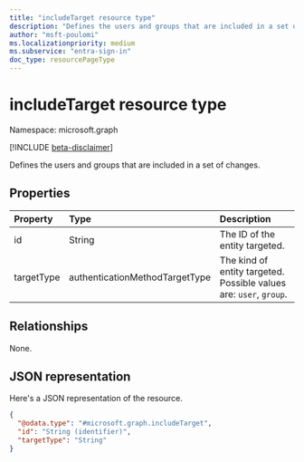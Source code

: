 ```yaml
---
title: "includeTarget resource type"
description: "Defines the users and groups that are included in a set of changes."
author: "msft-poulomi"
ms.localizationpriority: medium
ms.subservice: "entra-sign-in"
doc_type: resourcePageType
---
```


# includeTarget resource type

Namespace: microsoft.graph

[!INCLUDE [beta-disclaimer](../../includes/beta-disclaimer.md)]

Defines the users and groups that are included in a set of changes.

## Properties

|Property|Type|Description|
|:---|:---|:---|
|id|String|The ID of the entity targeted.|
|targetType|authenticationMethodTargetType|The kind of entity targeted. Possible values are: `user`, `group`.|

## Relationships

None.

## JSON representation

Here's a JSON representation of the resource.
<!-- {
  "blockType": "resource",
  "@odata.type": "microsoft.graph.includeTarget"
}
-->
``` json
{
  "@odata.type": "#microsoft.graph.includeTarget",
  "id": "String (identifier)",
  "targetType": "String"
}
```
